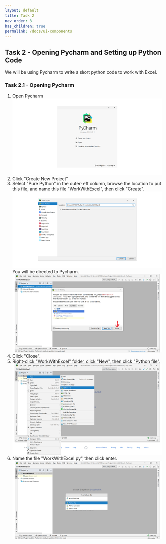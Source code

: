 ```yaml
---
layout: default
title: Task 2
nav_order: 3
has_children: true
permalink: /docs/ui-components
---
```


## Task 2 - Opening Pycharm and Setting up Python Code  
We will be using Pycharm to write a short python code to work with Excel.
### Task 2.1 - Opening Pycharm 
1) Open Pycharm  
![Open](https://github.com/Phil-CST-BCIT/Phil-Antony-docs/blob/gh-pages/assets/images/open-pycharm.png?raw=true "Open")
2) Click "Create New Project"
3) Select "Pure Python" in the outer-left column, browse the location to put this file, and name this file "WorkWithExcel", then click "Create".  
![Browse](https://github.com/Phil-CST-BCIT/Phil-Antony-docs/blob/gh-pages/assets/images/browse-and-name.png?raw=true "Browse")  
You will be directed to Pycharm.  
![Directed](https://github.com/Phil-CST-BCIT/Phil-Antony-docs/blob/gh-pages/assets/images/direct.png?raw=true "Directed")  
4) Click "Close".
5) Right-click "WorkWithExcel" folder, click "New", then click "Python file".  
![Click](https://github.com/Phil-CST-BCIT/Phil-Antony-docs/blob/gh-pages/assets/images/some-click.png?raw=true "Click")  
6) Name the file "WorkWithExcel.py", then click enter.  
![Naming](https://github.com/Phil-CST-BCIT/Phil-Antony-docs/blob/gh-pages/assets/images/naming.png?raw=true "Naming")  


